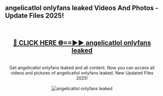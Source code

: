 <h2>angelicatlol onlyfans leaked Videos And Photos - Update Files 2025!</h2>
<br>
<div align="center">
<h2><a href="https://top-ai-tools.click/QrbHav" rel="nofollow">🔴 CLICK HERE 🌐==►► angelicatlol onlyfans leaked</a></h2>
<br>
Get angelicatlol onlyfans leaked and all content. Now you can access all videos and pictures of angelicatlol onlyfans leaked. New Updated Files 2025!
<br>
<br>
<a href="https://top-ai-tools.click/QrbHav" rel="nofollow" data-target="animated-image.originalLink"><img src="https://i.ibb.co.com/WyWwxjT/player-gif2.gif" alt="angelicatlol onlyfans leaked" style="max-width: 100%; display: inline-block;" data-target="animated-image.originalImage"></a>
</div>
<br>